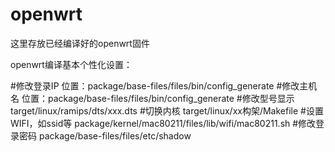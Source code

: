# openwrt
这里存放已经编译好的openwrt固件

openwrt编译基本个性化设置：

#修改登录IP
位置：package/base-files/files/bin/config_generate
#修改主机名
位置：package/base-files/files/bin/config_generate
#修改型号显示
target/linux/ramips/dts/xxx.dts
#切换内核
target/linux/xx构架/Makefile
#设置WIFI，如ssid等
package/kernel/mac80211/files/lib/wifi/mac80211.sh
#修改登录密码
package/base-files/files/etc/shadow
